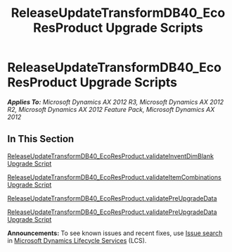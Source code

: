 ﻿---
title: ReleaseUpdateTransformDB40_EcoResProduct Upgrade Scripts
TOCTitle: ReleaseUpdateTransformDB40_EcoResProduct Upgrade Scripts
ms:assetid: 768b40ae-2d57-4dd5-92b8-ab22d98ffe67
ms:mtpsurl: https://msdn.microsoft.com/en-us/library/JJ719356(v=AX.60)
ms:contentKeyID: 49709147
ms.date: 05/18/2015
mtps_version: v=AX.60
---

# ReleaseUpdateTransformDB40\_EcoResProduct Upgrade Scripts 


_**Applies To:** Microsoft Dynamics AX 2012 R3, Microsoft Dynamics AX 2012 R2, Microsoft Dynamics AX 2012 Feature Pack, Microsoft Dynamics AX 2012_

## In This Section

[ReleaseUpdateTransformDB40\_EcoResProduct.validateInventDimBlank Upgrade Script](releaseupdatetransformdb40-ecoresproduct-validateinventdimblank-upgrade-script.md)

[ReleaseUpdateTransformDB40\_EcoResProduct.validateItemCombinations Upgrade Script](releaseupdatetransformdb40-ecoresproduct-validateitemcombinations-upgrade-script.md)

[ReleaseUpdateTransformDB40\_EcoResProduct.validatePreUpgradeData](releaseupdatetransformdb40-ecoresproduct-validatepreupgradedata.md)

[ReleaseUpdateTransformDB40\_EcoResProduct.validatePreUpgradeData Upgrade Script](releaseupdatetransformdb40-ecoresproduct-validatepreupgradedata-upgrade-script.md)

  
**Announcements:** To see known issues and recent fixes, use [Issue search](http://go.microsoft.com/fwlink/?linkid=389258) in [Microsoft Dynamics Lifecycle Services](http://go.microsoft.com/fwlink/?linkid=306505) (LCS).

